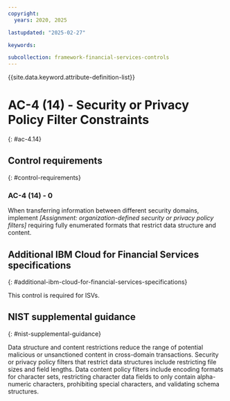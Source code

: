 ```yaml
---
copyright:
  years: 2020, 2025

lastupdated: "2025-02-27"

keywords:

subcollection: framework-financial-services-controls
---
```


{{site.data.keyword.attribute-definition-list}}

# AC-4 (14) -  Security or Privacy Policy Filter Constraints
{: #ac-4.14}

## Control requirements
{: #control-requirements}



### AC-4 (14) - 0


When transferring information between different security domains, implement _[Assignment: organization-defined security or privacy policy filters]_ requiring fully enumerated formats that restrict data structure and content.






## Additional IBM Cloud for Financial Services specifications
{: #additional-ibm-cloud-for-financial-services-specifications}

This control is required for ISVs.







## NIST supplemental guidance
{: #nist-supplemental-guidance}

Data structure and content restrictions reduce the range of potential malicious or unsanctioned content in cross-domain transactions. Security or privacy policy filters that restrict data structures include restricting file sizes and field lengths. Data content policy filters include encoding formats for character sets, restricting character data fields to only contain alpha-numeric characters, prohibiting special characters, and validating schema structures.
